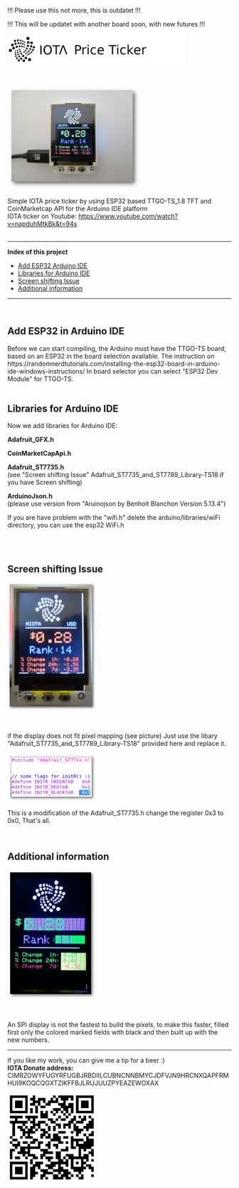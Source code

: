 <p>!!! Please use this not more, this is outdatet !!!</p>
<p>!!! This will be updatet with another board soon, with new futures !!!</p>


<p><img src="https://github.com/oxinon/IOTA_price_ticker_TTGO-TS_1.8-TFT/blob/master/picture/IOTA-Price-Ticker.png" alt="Cover" width="400"></p>

<br>

<p><img src="https://github.com/oxinon/IOTA_price_ticker_TTGO-TS_1.8-TFT/blob/master/picture/IOTA-Ticker-CM.png" alt="Cover" width="300"></p>

Simple IOTA price ticker by using ESP32 based TTGO-TS_1.8 TFT and CoinMarketcap API for the Arduino IDE platform
<br>
IOTA ticker on Youtube: https://www.youtube.com/watch?v=napduhMtkBk&t=94s
<br>
<br>

* * *

<b>Index of this project</b>

+ [Add ESP32 Arduino IDE](#ESP32)
+ [Libraries for Arduino IDE](#libraries)
+ [Screen shifting Issue](#issue)
+ [Additional information](#additional)

* * *

<br>
<a name="ESP32"></a><h2>Add ESP32 in Arduino IDE</h2>
Before we can start compiling, the Arduino must have the TTGO-TS board, based on an ESP32 in the board selection available.
The instruction on https://randomnerdtutorials.com/installing-the-esp32-board-in-arduino-ide-windows-instructions/
In board selector you can select "ESP32 Dev Module" for TTGO-TS.
<br>
<br>

<a name="libraries"></a><h2>Libraries for Arduino IDE</h2>
Now we add libraries for Arduino IDE:

<b>Adafruit_GFX.h</b><p>
<b>CoinMarketCapApi.h</b><p>
<b>Adafruit_ST7735.h</b><br>
  (see "Screen shifting Issue" Adafruit_ST7735_and_ST7789_Library-TS18 if you have Screen shifting)<p>
<b>ArduinoJson.h</b><br>
    (please use version from "Aruinojson by Benholt Blanchon Version 5.13.4")<p> 

  If you are have problem with the "wifi.h" delete the arduino/libraries/wiFi directory, you can use the esp32 WiFi.h
<br>
<br>

<br>

<a name="issue"></a><h2>Screen shifting Issue</h2>

<p><img src="https://github.com/oxinon/IOTA_price_ticker_TTGO-TS_1.8-TFT/blob/master/picture/Display-Mapping2.png" alt="Cover" width="200"></p>
<br>

<p>if the display does not fit pixel mapping (see picture) Just use the libary "Adafruit_ST7735_and_ST7789_Library-TS18" provided here and replace it.</p>

<p><img src="https://github.com/oxinon/IOTA_price_ticker_TTGO-TS_1.8-TFT/blob/master/picture/libery.png" alt="Cover" width="200"></p>
<p>
This is a modification of the Adafruit_ST7735.h change the register 0x3 to 0x0, 
That's all.</p>
<br>

<a name="additional"></a><h2>Additional information</h2>

<p><img src="https://github.com/oxinon/IOTA_price_ticker_TTGO-TS_1.8-TFT/blob/master/picture/field-test2.png" alt="Cover" width="200"></p>
<br>

An SPI display is not the fastest to build the pixels, to make this faster, filled first only the colored marked fields with black and then built up with the new numbers.


* * *

If you like my work, you can give me a tip for a beer :)<br>
<b>IOTA Donate address:</b> 
CIMRZOWYFUGYRFUGBJRBDIILCUBNCNNBMYCJDFVJN9HRCNXQAPFRMHUI9KOQCQGXTZIKFFBJLRUJUUZPYEAZEWOXAX <br>

<p><img src="https://github.com/oxinon/IOTA_price_ticker_TTGO-TS_1.8-TFT/blob/master/picture/qrcode.png" alt="Cover" width="200"></p>
